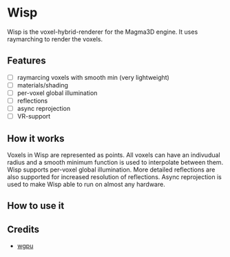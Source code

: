 # Wisp
Wisp is the voxel-hybrid-renderer for the Magma3D engine. It uses raymarching to render the voxels.
## Features
- [ ] raymarcing voxels with smooth min (very lightweight)
- [ ] materials/shading
- [ ] per-voxel global illumination
- [ ] reflections
- [ ] async reprojection
- [ ] VR-support
## How it works
Voxels in Wisp are represented as points. All voxels can have an indivudual radius and a smooth minimum function is used to interpolate between them. Wisp supports per-voxel global illumination. More detailed reflections are also supported for increased resolution of reflections. Async reprojection is used to make Wisp able to run on almost any hardware. 
## How to use it
## Credits
- [wgpu](https://github.com/gfx-rs/wgpu)
